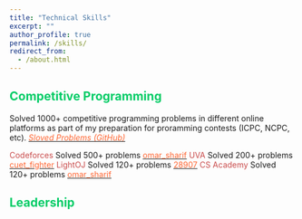 ```yaml
---
title: "Technical Skills"
excerpt: ""
author_profile: true
permalink: /skills/
redirect_from: 
  - /about.html
---
```


## <font color="#00cc66"> Competitive Programming </font>

Solved 1000+ competitive programming problems in different online platforms as part of my preparation for proramming contests (ICPC, NCPC, etc). [*<font color="#ff6633">Sloved Problems (GitHub)</font>*](https://github.com/omar-sharif03/Competitive-Programming)


<span style="color:rgb(201, 76, 76)">Codeforces</span>     Solved 500+ problems  [<font color="#ff6633">omar_sharif</font>](https://codeforces.com/profile/omar_sharif)
<span style="color:rgb(201, 76, 76)">UVA</span>            Solved 200+ problems  [<font color="#ff6633">cuet_fighter</font>](https://uhunt.onlinejudge.org/id/479040)
<span style="color:rgb(201, 76, 76)">LightOJ</span>        Solved 120+ problems  [<font color="#ff6633">28907</font>](http://lightoj.com/volume_userstat.php?user_id=28907)
<span style="color:rgb(201, 76, 76)">CS Academy</span>     Solved 120+ problems  [<font color="#ff6633">omar_sharif</font>](https://csacademy.com/user/omar_sharif)

## <font color="#00cc66"> Leadership </font>
